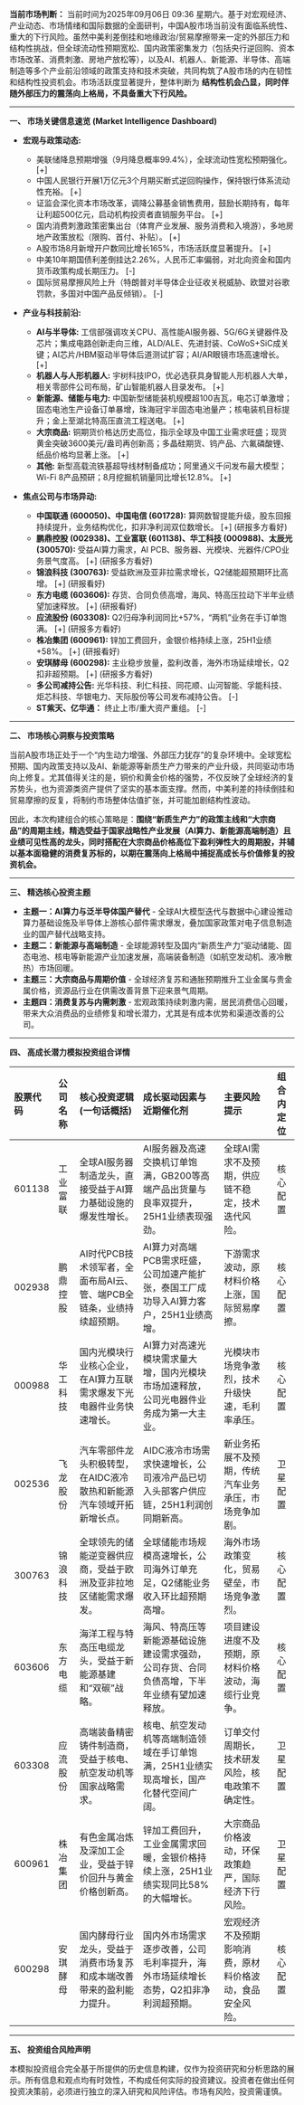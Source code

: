 **当前市场判断：**
当前时间为2025年09月06日 09:36 星期六。基于对宏观经济、产业动态、市场情绪和国际数据的全面研判，中国A股市场当前没有面临系统性、重大的下行风险。虽然中美利差倒挂和地缘政治/贸易摩擦带来一定的外部压力和结构性挑战，但全球流动性预期宽松、国内政策密集发力（包括央行逆回购、资本市场改革、消费刺激、房地产放松等），以及AI、机器人、新能源、半导体、高端制造等多个产业前沿领域的政策支持和技术突破，共同构筑了A股市场的内在韧性和结构性投资机会。市场活跃度显著提升，整体判断为 **结构性机会凸显，同时伴随外部压力的震荡向上格局，不具备重大下行风险。**

---

**一、 市场关键信息速览 (Market Intelligence Dashboard)**

*   **宏观与政策动态:**
    *   美联储降息预期增强（9月降息概率99.4%），全球流动性宽松预期强化。 [+]
    *   中国人民银行开展1万亿元3个月期买断式逆回购操作，保持银行体系流动性充裕。 [+]
    *   证监会深化资本市场改革，调降公募基金销售费用，鼓励长期持有，每年让利超500亿元，启动机构投资者直销服务平台。 [+]
    *   国内消费刺激政策密集出台（体育产业发展、服务消费和入境游），多地房地产政策放松（限购、首付、补贴）。 [+]
    *   A股市场8月新增开户数同比增长165%，市场活跃度显著提升。 [+]
    *   中美10年期国债利差倒挂达2.26%，人民币汇率偏弱，对北向资金和国内货币政策构成长期压力。 [-]
    *   国际贸易摩擦风险上升（特朗普对半导体企业征收关税威胁、欧盟对谷歌罚款，多国对中国产品反倾销）。 [-]

*   **产业与科技前沿:**
    *   **AI与半导体:** 工信部强调攻关CPU、高性能AI服务器、5G/6G关键器件及芯片；集成电路创新走向三维，ALD/ALE、先进封装、CoWoS+SiC成关键；AI芯片/HBM驱动半导体后道测试扩容；AI/AR眼镜市场高速增长。 [+]
    *   **机器人与人形机器人:** 宇树科技IPO，优必选获具身智能人形机器人大单，相关零部件公司布局，矿山智能机器人目录发布。 [+]
    *   **新能源、储能与电力:** 中国新型储能装机规模超100吉瓦，电芯订单激增；固态电池生产设备订单暴增，珠海冠宇半固态电池量产；核电装机目标提升；金上至湖北特高压直流工程送电。 [+]
    *   **大宗商品:** 铜期货价格达历史高位，指示全球及中国工业需求旺盛；现货黄金突破3600美元/盎司再创新高；多晶硅期货、钨产品、六氟磷酸锂、纸品价格均显著上涨。 [+]
    *   **其他:** 新型高载流铁基超导线材制备成功；阿里通义千问发布最大模型；Wi-Fi 8产品预研；8月挖掘机销量同比增长12.8%。 [+]

*   **焦点公司与市场异动:**
    *   **中国联通 (600050)、中国电信 (601728):** 算网数智提能升级，股东回报持续提升，业务结构优化，扣非净利润双位数增长。 [+] (研报多方看好)
    *   **鹏鼎控股 (002938)、工业富联 (601138)、华工科技 (000988)、太辰光 (300570):** 受益AI算力需求，AI PCB、服务器、光模块、光器件/CPO业务景气度高。 [+] (研报多方看好)
    *   **锦浪科技 (300763):** 受益欧洲及亚非拉需求增长，Q2储能超预期环比高增。 [+] (研报看好)
    *   **东方电缆 (603606):** 存货、合同负债高增，海风、特高压拉动下半年业绩望加速释放。 [+] (研报看好)
    *   **应流股份 (603308):** Q2归母净利润同比+57%，“两机”业务在手订单饱满。 [+] (研报多方看好)
    *   **株冶集团 (600961):** 锌加工费回升，金银价格持续上涨，25H1业绩+58%。 [+] (研报看好)
    *   **安琪酵母 (600298):** 主业稳步放量，盈利改善，海外市场延续增长，Q2扣非超预期。 [+] (研报多方看好)
    *   **多公司减持公告:** 光华科技、利仁科技、同花顺、山河智能、孚能科技、炬芯科技、华银电力、天际股份等公司发布减持公告。 [-]
    *   **ST紫天、亿华通：** 终止上市/重大资产重组。 [-]

---

**二、 市场核心洞察与投资策略**

当前A股市场正处于一个“内生动力增强、外部压力犹存”的复杂环境中。全球宽松预期、国内政策支持以及AI、新能源等新质生产力带来的产业升级，共同驱动市场向上修复。尤其值得关注的是，铜价和黄金价格的强势，不仅反映了全球经济的复苏势头，也为资源类资产提供了坚实的基本面支撑。然而，中美利差的持续倒挂和贸易摩擦的反复，将制约市场整体估值扩张，并可能加剧结构性波动。

因此，本次构建组合的核心策略是：**围绕“新质生产力”的政策主线和“大宗商品”的周期主线，精选受益于国家战略性产业发展（AI算力、新能源高端制造）且业绩可见性高的龙头，同时搭配在大宗商品价格高位下盈利弹性大的周期股，并辅以基本面稳健的消费复苏标的，以期在震荡向上格局中捕捉高成长与价值修复的投资机会。**

---

**三、 精选核心投资主题**

*   **主题一：AI算力与泛半导体国产替代** - 全球AI大模型迭代与数据中心建设推动算力基础设施及半导体上游核心部件需求爆发，叠加国家政策对电子信息制造业的国产替代战略支持。
*   **主题二：新能源与高端制造** - 全球能源转型及国内“新质生产力”驱动储能、固态电池、核电等新能源产业加速发展，高端装备制造（如航空发动机、液冷散热）市场回暖。
*   **主题三：大宗商品与周期价值** - 全球经济复苏和通胀预期推升工业金属与贵金属价格，资源品行业在供需改善背景下迎来景气周期。
*   **主题四：消费复苏与内需刺激** - 宏观政策持续刺激内需，居民消费信心回暖，带来大众消费品的业绩修复和增长潜力，尤其是有成本优势和渠道改善的公司。

---

**四、 高成长潜力模拟投资组合详情**

| 股票代码 | 公司名称 | 核心投资逻辑 (一句话概括) | 成长驱动因素与近期催化剂 | 主要风险提示 | 组合内定位 |
| :--- | :--- | :--- | :--- | :--- | :--- |
| 601138 | 工业富联 | 全球AI服务器制造龙头，直接受益于AI算力基础设施的爆发性增长。 | AI服务器及高速交换机订单饱满，GB200等高端产品出货量与良率双提升，25H1业绩表现强劲。 | 全球AI需求不及预期，供应链不稳定，技术迭代风险。 | 核心配置 |
| 002938 | 鹏鼎控股 | AI时代PCB技术领军者，全面布局AI云、管、端PCB全链条，业绩持续超预期。 | AI算力对高端PCB需求旺盛，公司加速产能扩张，泰国工厂成功导入AI算力客户，25H1业绩高增。 | 下游需求波动，原材料价格上涨，国际贸易摩擦。 | 核心配置 |
| 000988 | 华工科技 | 国内光模块行业核心企业，在AI算力互联需求爆发下光电器件业务快速增长。 | AI算力对高速光模块需求量大增，国内光模块市场加速释放，公司光电器件业务成为第一大主业。 | 光模块市场竞争激烈，技术升级快速，毛利率承压。 | 核心配置 |
| 002536 | 飞龙股份 | 汽车零部件龙头积极转型，在AIDC液冷散热和新能源汽车领域开拓新增长点。 | AIDC液冷市场需求快速增长，公司液冷产品已切入头部客户供应链，25H1利润创同期新高。 | 新业务拓展不及预期，传统汽车业务承压，市场竞争加剧。 | 卫星配置 |
| 300763 | 锦浪科技 | 全球领先的储能逆变器供应商，受益于欧洲及亚非拉地区储能需求爆发。 | 全球储能市场规模高速增长，公司海外订单充足，Q2储能业务收入环比超预期高增。 | 海外市场政策变化，贸易壁垒，市场竞争激烈。 | 核心配置 |
| 603606 | 东方电缆 | 海洋工程与特高压电缆龙头，受益于新能源基建和“双碳”战略。 | 海风、特高压等新能源基础设施建设需求强劲，公司存货、合同负债高增，下半年业绩有望加速释放。 | 项目建设进度不及预期，原材料价格波动，海缆行业竞争。 | 核心配置 |
| 603308 | 应流股份 | 高端装备精密铸件制造商，受益于核电、航空发动机等国家战略需求。 | 核电、航空发动机等高端制造领域在手订单饱满，25H1业绩实现高增长，国产化替代空间广阔。 | 订单交付周期长，技术研发风险，核电政策不确定性。 | 卫星配置 |
| 600961 | 株冶集团 | 有色金属冶炼及深加工企业，受益于锌价回升与黄金价格创新高。 | 锌加工费回升，工业金属需求回暖，金银价格持续上涨，25H1业绩实现同比58%的大幅增长。 | 大宗商品价格波动，环保政策趋严，国际经济下行风险。 | 卫星配置 |
| 600298 | 安琪酵母 | 国内酵母行业龙头，受益于消费市场复苏和成本端改善带来的盈利能力提升。 | 国内外市场需求逐步改善，公司毛利率提升，海外市场延续增长态势，Q2扣非净利润超预期。 | 宏观经济不及预期影响消费，原材料价格波动，食品安全风险。 | 核心配置 |

---

**五、 投资组合风险声明**

本模拟投资组合完全基于所提供的历史信息构建，仅作为投资研究和分析思路的展示。所有信息和观点均有时效性，不构成任何实际的投资建议。投资者在做出任何投资决策前，必须进行独立的深入研究和风险评估。市场有风险，投资需谨慎。